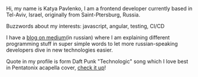 Hi, my name is Katya Pavlenko, I am a frontend developer currently based in Tel-Aviv, Israel, originally from Saint-Ptersburg, Russia.

Buzzwords about my interests: javascript, angular, testing, CI/CD

I have a [blog on medium](https://medium.com/@cakeinpanic)(in russian) where I am explaining different programming stuff in super simple words to let more russian-speaking developers dive in new technologies easier. 

Quote in my profile is form Daft Punk "Technologic" song which I love best in Pentatonix acapella cover, [check it up](https://www.youtube.com/watch?v=3MteSlpxCpo)!
